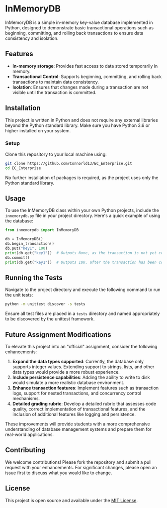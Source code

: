 
# InMemoryDB

InMemoryDB is a simple in-memory key-value database implemented in Python, designed to demonstrate basic transactional operations such as beginning, committing, and rolling back transactions to ensure data consistency and isolation.

## Features

- **In-memory storage**: Provides fast access to data stored temporarily in memory.
- **Transactional Control**: Supports beginning, committing, and rolling back transactions to maintain data consistency.
- **Isolation**: Ensures that changes made during a transaction are not visible until the transaction is committed.

## Installation

This project is written in Python and does not require any external libraries beyond the Python standard library. Make sure you have Python 3.6 or higher installed on your system.

### Setup

Clone this repository to your local machine using:

```bash
git clone https://github.com/Connorld13/EC_Enterprise.git
cd EC_Enterprise
```

No further installation of packages is required, as the project uses only the Python standard library.

## Usage

To use the InMemoryDB class within your own Python projects, include the `inmemorydb.py` file in your project directory. Here's a quick example of using the database:

```python
from inmemorydb import InMemoryDB

db = InMemoryDB()
db.begin_transaction()
db.put("key1", 100)
print(db.get("key1"))  # Outputs None, as the transaction is not yet committed
db.commit()
print(db.get("key1"))  # Outputs 100, after the transaction has been committed
```

## Running the Tests

Navigate to the project directory and execute the following command to run the unit tests:

```bash
python -m unittest discover -s tests
```

Ensure all test files are placed in a `tests` directory and named appropriately to be discovered by the unittest framework.

## Future Assignment Modifications

To elevate this project into an "official" assignment, consider the following enhancements:
1. **Expand the data types supported**: Currently, the database only supports integer values. Extending support to strings, lists, and other data types would provide a more robust experience.
2. **Include persistence capabilities**: Adding the ability to write to disk would simulate a more realistic database environment.
3. **Enhance transaction features**: Implement features such as transaction logs, support for nested transactions, and concurrency control mechanisms.
4. **Detailed grading rubric**: Develop a detailed rubric that assesses code quality, correct implementation of transactional features, and the inclusion of additional features like logging and persistence.

These improvements will provide students with a more comprehensive understanding of database management systems and prepare them for real-world applications.

## Contributing

We welcome contributions! Please fork the repository and submit a pull request with your enhancements. For significant changes, please open an issue first to discuss what you would like to change.

## License

This project is open source and available under the [MIT License](LICENSE).
